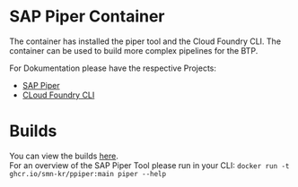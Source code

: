 # SAP Piper Container
The container has installed the piper tool and the Cloud Foundry CLI.
The container can be used to build more complex pipelines for the BTP.

For Dokumentation please have the respective Projects:
- [SAP Piper](https://www.project-piper.io/)
- [CLoud Foundry CLI](https://docs.cloudfoundry.org/)

# Builds
You can view the builds [here](https://ghcr.io/smn-kr/ppiper).  
For an overview of the SAP Piper Tool please run in your CLI: 
```docker run -t ghcr.io/smn-kr/ppiper:main piper --help``` 
